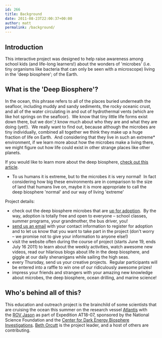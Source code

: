 ```yaml
---
id: 266
title: Background
date: 2011-08-23T22:00:37+00:00
author: matt
permalink: /background/
---
```

## Introduction

This interactive project was designed to help raise awareness among school kids (and life-long learners!) about the wonders of 'microbes' (i.e. tiny organisms like bacteria that can only be seen with a microscope) living in the 'deep biosphere'; of the Earth.

## What is the 'Deep Biosphere'?

In the ocean, this phrase refers to all of the places buried underneath the seafloor, including muddy and sandy sediments, the rocky oceanic crust, and all of the water circulating in and out of hydrothermal vents (which are like hot springs on the seafloor).  We know that tiny little life forms exist down there, but we don';t know much about who they are and what they are doing (yet!).  We really want to find out, because although the microbes are tiny individually, combined all together we think they make up a huge fraction of life on Earth.  And considering that they live in such an extreme* environment, if we learn more about how the microbes make a living there, we might figure out how life could exist in other strange places like other planets.

If you would like to learn more about the deep biosphere, [check out this article](http://opinionator.blogs.nytimes.com/2008/06/10/meet-the-intraterrestrials/).

* To us humans it is extreme, but to the microbes it is very normal!  In fact considering how big these environments are in comparison to the size of land that humans live on, maybe it is more appropriate to call the deep biosphere 'normal' and our way of living 'extreme'

Project details:

  * check out the deep biosphere microbes that are [up for adoption](https://sites.google.com/site/adoptamicrobev4/adoption-center).  By the way, adoption is totally free and open to everyone – school classes, summer programs, your grandmother, the bus driver, you!
  * [send us an email](https://sites.google.com/site/adoptamicrobev4/contact-us) with your contact information to register for adoption and to let us know that you want to take part in the project (don't worry – we promise not to give your information to anyone else!)
  * visit the website often during the course of project (starts June 19, ends July 16 2011) to learn about the weekly activities, watch awesome new videos, read our hilarious blogs about life in the deep biosphere, and giggle at our daily shenanigans while sailing the high seas.
  * every Thursday, send us your creative projects.  Regular participants will be entered into a raffle to win one of our ridiculously awesome prizes!
  * impress your friends and strangers with your amazing new knowledge about microbes, the deep biosphere, ocean drilling, and marine science!

## Who's behind all of this?

This education and outreach project is the brainchild of some scientists that are cruising the ocean this summer on the research vessel [Atlantis](http://www.whoi.edu/page.do?pid=8143) with the [ROV Jason](http://www.whoi.edu/page.do?pid=8423) as part of Expedition AT18-07, sponsored by the National Science Foundation and the [Center for Dark Energy Biosphere Investigations](http://darkenergybiosphere.org/). [Beth Orcutt](http://microbesareawesome.com/) is the project leader, and a host of others are contributing.

